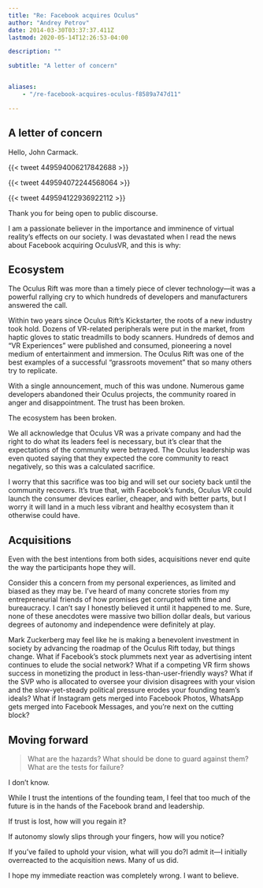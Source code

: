 ```yaml
---
title: "Re: Facebook acquires Oculus"
author: "Andrey Petrov"
date: 2014-03-30T03:37:37.411Z
lastmod: 2020-05-14T12:26:53-04:00

description: ""

subtitle: "A letter of concern"


aliases:
    - "/re-facebook-acquires-oculus-f8589a747d11"

---
```



## A letter of concern

Hello, John Carmack.

{{< tweet 449594006217842688 >}}

{{< tweet 449594072244568064 >}}

{{< tweet 449594122936922112 >}}



Thank you for being open to public discourse.

I am a passionate believer in the importance and imminence of virtual reality’s effects on our society. I was devastated when I read the news about Facebook acquiring OculusVR, and this is why:

## Ecosystem

The Oculus Rift was more than a timely piece of clever technology—it was a powerful rallying cry to which hundreds of developers and manufacturers answered the call.

Within two years since Oculus Rift’s Kickstarter, the roots of a new industry took hold. Dozens of VR-related peripherals were put in the market, from haptic gloves to static treadmills to body scanners. Hundreds of demos and “VR Experiences” were published and consumed, pioneering a novel medium of entertainment and immersion. The Oculus Rift was one of the best examples of a successful “grassroots movement” that so many others try to replicate.

With a single announcement, much of this was undone. Numerous game developers abandoned their Oculus projects, the community roared in anger and disappointment. The trust has been broken.

The ecosystem has been broken.

We all acknowledge that Oculus VR was a private company and had the right to do what its leaders feel is necessary, but it’s clear that the expectations of the community were betrayed. The Oculus leadership was even quoted saying that they expected the core community to react negatively, so this was a calculated sacrifice.

I worry that this sacrifice was too big and will set our society back until the community recovers. It’s true that, with Facebook’s funds, Oculus VR could launch the consumer devices earlier, cheaper, and with better parts, but I worry it will land in a much less vibrant and healthy ecosystem than it otherwise could have.

## Acquisitions

Even with the best intentions from both sides, acquisitions never end quite the way the participants hope they will.

Consider this a concern from my personal experiences, as limited and biased as they may be. I’ve heard of many concrete stories from my entrepreneurial friends of how promises get corrupted with time and bureaucracy. I can’t say I honestly believed it until it happened to me. Sure, none of these anecdotes were massive two billion dollar deals, but various degrees of autonomy and independence were definitely at play.

Mark Zuckerberg may feel like he is making a benevolent investment in society by advancing the roadmap of the Oculus Rift today, but things change. What if Facebook’s stock plummets next year as advertising intent continues to elude the social network? What if a competing VR firm shows success in monetizing the product in less-than-user-friendly ways? What if the SVP who is allocated to oversee your division disagrees with your vision and the slow-yet-steady political pressure erodes your founding team’s ideals? What if Instagram gets merged into Facebook Photos, WhatsApp gets merged into Facebook Messages, and you’re next on the cutting block?

## Moving forward

> What are the hazards? What should be done to guard against them? What are the tests for failure?

I don’t know.

While I trust the intentions of the founding team, I feel that too much of the future is in the hands of the Facebook brand and leadership.

If trust is lost, how will you regain it?

If autonomy slowly slips through your fingers, how will you notice?

If you’ve failed to uphold your vision, what will you do?I admit it—I initially overreacted to the acquisition news. Many of us did.

I hope my immediate reaction was completely wrong. I want to believe.
